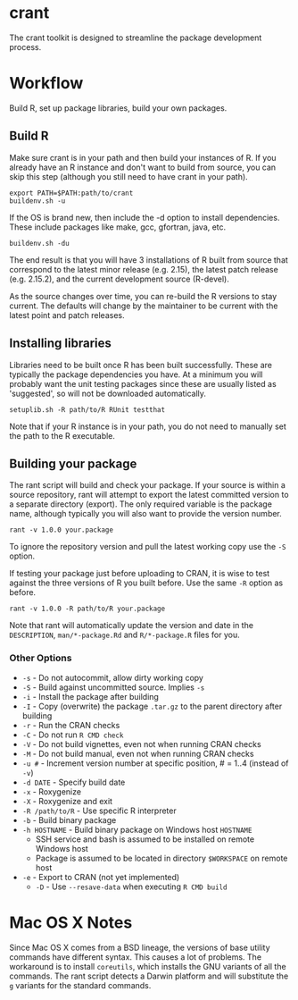 crant
=====
The crant toolkit is designed to streamline the package development process.


Workflow
========

Build R, set up package libraries, build your own packages.

Build R
-------
Make sure crant is in your path and then build your instances of R. If you
already have an R instance and don't want to build from source, you can skip
this step (although you still need to have crant in your path).

    export PATH=$PATH:path/to/crant
    buildenv.sh -u

If the OS is brand new, then include the -d option to install dependencies.
These include packages like make, gcc, gfortran, java, etc.

    buildenv.sh -du

The end result is that you will have 3 installations of R built from source
that correspond to the latest minor release (e.g. 2.15), the latest patch
release (e.g. 2.15.2), and the current development source (R-devel).

As the source changes over time, you can re-build the R versions to stay
current. The defaults will change by the maintainer to be current with the
latest point and patch releases.

Installing libraries
--------------------
Libraries need to be built once R has been built successfully. These are
typically the package dependencies you have. At a minimum you will probably
want the unit testing packages since these are usually listed as 'suggested',
so will not be downloaded automatically.

    setuplib.sh -R path/to/R RUnit testthat

Note that if your R instance is in your path, you do not need to manually
set the path to the R executable.

Building your package
---------------------
The rant script will build and check your package. If your source is within a
source repository, rant will attempt to export the latest committed version
to a separate directory (export). The only required variable is the package
name, although typically you will also want to provide the version number.

    rant -v 1.0.0 your.package

To ignore the repository version and pull the latest working copy use the `-S`
option.

If testing your package just before uploading to CRAN, it is wise to test 
against the three versions of R you built before. Use the same `-R` option as
before.

    rant -v 1.0.0 -R path/to/R your.package

Note that rant will automatically update the version and date in the
`DESCRIPTION`, `man/*-package.Rd` and `R/*-package.R` files for you.

### Other Options

+ `-s` - Do not autocommit, allow dirty working copy
+ `-S` - Build against uncommitted source. Implies `-s`
+ `-i` - Install the package after building
+ `-I` - Copy (overwrite) the package `.tar.gz` to the parent directory after building
+ `-r` - Run the CRAN checks
+ `-C` - Do not run `R CMD check`
+ `-V` - Do not build vignettes, even not when running CRAN checks
+ `-M` - Do not build manual, even not when running CRAN checks
+ `-u #` - Increment version number at specific position, # = 1..4 (instead of `-v`)
+ `-d DATE` - Specify build date
+ `-x` - Roxygenize
+ `-X` - Roxygenize and exit
+ `-R /path/to/R` - Use specific R interpreter
+ `-b` - Build binary package
+ `-h HOSTNAME` - Build binary package on Windows host `HOSTNAME`
    + SSH service and bash is assumed to be installed on remote Windows host
    + Package is assumed to be located in directory `$WORKSPACE` on remote host
+ `-e` - Export to CRAN (not yet implemented)
    + `-D` - Use `--resave-data` when executing `R CMD build`

Mac OS X Notes
==============
Since Mac OS X comes from a BSD lineage, the versions of base utility
commands have different syntax. This causes a lot of problems. The
workaround is to install ```coreutils```, which installs the GNU 
variants of all the commands. The rant script detects a Darwin platform
and will substitute the ```g``` variants for the standard commands.


